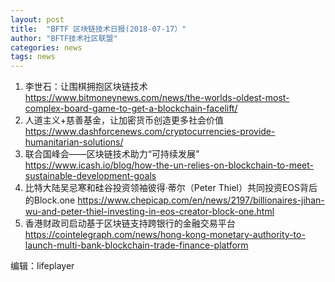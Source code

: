 ```yaml
---
layout: post
title:  "BFTF 区块链技术日报(2018-07-17）"
author: "BFTF技术社区联盟"
categories: news
tags: news
---
```


1. 李世石：让围棋拥抱区块链技术 <https://www.bitmoneynews.com/news/the-worlds-oldest-most-complex-board-game-to-get-a-blockchain-facelift/>
2. 人道主义+慈善基金，让加密货币创造更多社会价值 <https://www.dashforcenews.com/cryptocurrencies-provide-humanitarian-solutions/>
3. 联合国峰会——区块链技术助力“可持续发展” <https://www.icash.io/blog/how-the-un-relies-on-blockchain-to-meet-sustainable-development-goals>
4. 比特大陆吴忌寒和硅谷投资领袖彼得·蒂尔（Peter Thiel）共同投资EOS背后的Block.one <https://www.chepicap.com/en/news/2197/billionaires-jihan-wu-and-peter-thiel-investing-in-eos-creator-block-one.html>
5. 香港财政司启动基于区块链支持跨银行的金融交易平台 <https://cointelegraph.com/news/hong-kong-monetary-authority-to-launch-multi-bank-blockchain-trade-finance-platform>

编辑：lifeplayer